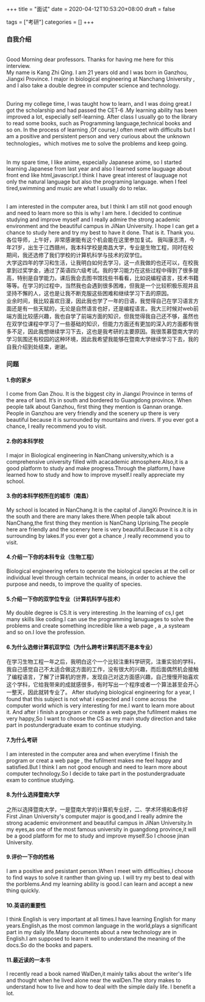 +++
title = "面试"
date = 2020-04-12T10:53:20+08:00
draft = false

tags = ["考研"]
categories = []
+++
### 自我介绍

<br>Good Morning dear professors. Thanks for having me here for this interview.
<br>My name is Kang Zhi Qing. I am 21 years old and I was born in Ganzhou, Jiangxi Province. I major in biological engineering at Nanchang University ,  and  I also take a double degree in computer science and technology. 

<br>During my college time, I was taught how to learn, and I was doing great.I got the scholarship and had passed the CET-6 .My learning ability has been improved a lot, especially self-learning. After class I usually go to the library to read some  books, such as Programming language,technical books  and so on.
In the process of learning ,Of course,I often meet with difficults but I am a positive and persistent person and very curious about the unknown technologies，which motives me to solve the problems and keep going. 

<br>In my spare time, I like anime, especially Japanese anime, so I started learning Japanese from last year and also I learned some lauguage about front end like html,javascript.I think I have great interest of lauguage not only the natural  language but also the programing language. when I feel tired,swimming and music are what I usually do to relax.  

<br>I am interested in the computer area, but I think I am still not good enough and need to learn more so this is why I am here.  I decided to continue studying  and improve myself and I really admire the strong academic environment and the beautiful campus in JiNan University. I hope I can get a chance to study here and try my best to have it done. That is it. Thank you.
<br>
各位导师，上午好，非常感谢能有这个机会能在这里参加复试。
我叫康志清，今年21岁，出生于江西赣州，我本科学校是南昌大学，专业是生物工程，同时在校期间，我还选修了我们学校的计算机科学与技术的双学位。
<br>大学这四年的学习和生活，让我明白如何去学习，这一点我做的也还可以，在校我拿到过奖学金，通过了英语四六级考试。我的学习能力在这些过程中得到了很多提高，特别是自学能力。课后我会去图书馆找些书看看，比如说编程语言，技术书籍等等。在学习的过程中，当然我也会遇到很多困难，但我是一个比较积极乐观并且坚持不懈的人，这也是让我不断克服这些困难和继续学习下去的原因。
<br>业余时间，我比较喜欢日漫，因此我也学了一年的日语，我觉得自己在学习语言方面还是有一些天赋的，无论是自然语言也好，还是编程语言。我大三时候对web前端方面比较感兴趣，我也自学了前端方面的知识，但我觉得我自己还不够，虽然也在双学位课程中学习了一些基础的知识，但能力方面还有更加的深入的方面都有很多不足，因此我想继续学习下去，这也是我考研的主要原因。我很羡慕暨南大学的学习氛围还有校园的这种环境，因此我希望我能够在暨南大学继续学习下去，我的自我介绍到处结束，谢谢。




### 问题
#### 1.你的家乡 
 I come from Gan Zhou. It is the biggest city in Jiangxi Province in terms of the area of land. It’s in south and bordered to Guangdong province. When people talk about Ganzhou, first thing they mention is Gannan orange. People in Ganzhou are very friendly and the scenery up there is very beautiful because it is surrounded by mountains and rivers. If you ever got a chance, I really recommend you to visit. 

#### 2.你的本科学校
I major in Biological engineering in NanChang university,which is  a comprehensive university filled with acacademic atmosphere.Also,it is a good platform to study and make progress.Through the platform,I have learned how to study and how to improve myself.I really appreciate my school.
#### 3.你的本科学校所在的城市（南昌）
My school is located in NanChang.It is the capital of JiangXi Province.It is in the south and there are many lakes there.When people talk about NanChang,the first thing they mention is NanChang Uprising.The people here are friendly and the scenery here is very beautiful.Because it is a city surrounding by lakes.If you ever got a chance ,I really recommend you to visit.

#### 4.介绍一下你的本科专业（生物工程）
Biological engineering refers to operate the biological species at the cell or individual level through certain technical means, in order to achieve the purpose and needs, to improve the quality of species.

#### 5.介绍一下你的双学位专业（计算机科学与技术）
My double degree is CS.It is very interesting .In the learning of cs,I get many skills like coding.I can use the programming lanuguages to solve the problems and create something incredible like a web page , a ,a systeam and so on.I love the profession.

#### 6.为什么选修计算机双学位（为什么跨考计算机而不是本专业）
在学习生物工程一年之后，我明白这个一个比较注重科学研究，注重实验的学科，我自己感觉自己不太适合做这方面的工作，没有很大的兴趣，而后面偶然机会接触了编程语言，了解了计算机的世界，发现自己对这方面感兴趣，自己慢慢开始喜欢这个学科，它给我带来的成就感很多，有时写出一个程序或者一个算法甚至会开心一整天，因此就转专业了。
After studying biological engineering for a year, I found that this subject is not what i expected and I come across the computer world which is very interesting for me.I want to learn more about it. And after i finish a program or create a web page,the fufilment makes me very happy,So I want to choose the CS as my main study direction and take part in postundergraduate exam to continue studying. 

#### 7.为什么考研
I am interested in the computer area and when everytime I finish the program or creat a web page , the fufilment makes me feel happy and satisfied.But I think I am not good enough and need to learn more about computer technology.So I decide to take part in the postundergraduate exam to continue studying.

#### 8.为什么选择暨南大学
之所以选择暨南大学，一是暨南大学的计算机专业好，二、学术环境和条件好 
First Jinan University's computer major  is good,and I really admire the strong academic environment and beautiful campus in JiNan University.In my eyes,as one of the most famous university in guangdong province,it will be a good platform for me to study and improve myself.So I choose jinan University.

#### 9.评价一下你的性格
I am a positive and pesistant person.When I meet with difficulties,I choose to find ways to solve it ranther than giving up. I will try my best to deal with the porblems.And my learning ability is good.I can learn and accept a new thing quickly.

#### 10.英语的重要性
I think English is very important at all times.I have learning English for many years.English,as the most common language in the world,plays a significant part in my daily life.Many documents about a new technology are in English.I am supposed to learn it well to understand the meaning of the docs.So do the books and papers.

#### 11.最近读的一本书
I recently read a book named WalDen,it mainly talks about the writer's life and thought when he lived alone near the walDen.The story makes to understand how to live and how to deal with the simple daily life. I benefit a lot.

 